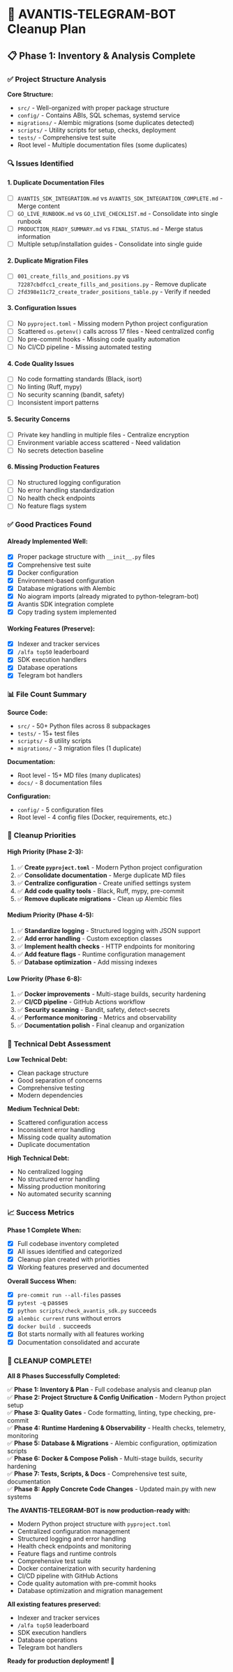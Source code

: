 # 🧹 AVANTIS-TELEGRAM-BOT Cleanup Plan

## 📋 **Phase 1: Inventory & Analysis Complete**

### ✅ **Project Structure Analysis**

**Core Structure:**
- `src/` - Well-organized with proper package structure
- `config/` - Contains ABIs, SQL schemas, systemd service
- `migrations/` - Alembic migrations (some duplicates detected)
- `scripts/` - Utility scripts for setup, checks, deployment
- `tests/` - Comprehensive test suite
- Root level - Multiple documentation files (some duplicates)

### 🔍 **Issues Identified**

#### **1. Duplicate Documentation Files**
- [ ] `AVANTIS_SDK_INTEGRATION.md` vs `AVANTIS_SDK_INTEGRATION_COMPLETE.md` - Merge content
- [ ] `GO_LIVE_RUNBOOK.md` vs `GO_LIVE_CHECKLIST.md` - Consolidate into single runbook
- [ ] `PRODUCTION_READY_SUMMARY.md` vs `FINAL_STATUS.md` - Merge status information
- [ ] Multiple setup/installation guides - Consolidate into single guide

#### **2. Duplicate Migration Files**
- [ ] `001_create_fills_and_positions.py` vs `72287cbdfcc1_create_fills_and_positions.py` - Remove duplicate
- [ ] `2fd398e11c72_create_trader_positions_table.py` - Verify if needed

#### **3. Configuration Issues**
- [ ] No `pyproject.toml` - Missing modern Python project configuration
- [ ] Scattered `os.getenv()` calls across 17 files - Need centralized config
- [ ] No pre-commit hooks - Missing code quality automation
- [ ] No CI/CD pipeline - Missing automated testing

#### **4. Code Quality Issues**
- [ ] No code formatting standards (Black, isort)
- [ ] No linting (Ruff, mypy)
- [ ] No security scanning (bandit, safety)
- [ ] Inconsistent import patterns

#### **5. Security Concerns**
- [ ] Private key handling in multiple files - Centralize encryption
- [ ] Environment variable access scattered - Need validation
- [ ] No secrets detection baseline

#### **6. Missing Production Features**
- [ ] No structured logging configuration
- [ ] No error handling standardization
- [ ] No health check endpoints
- [ ] No feature flags system

### ✅ **Good Practices Found**

#### **Already Implemented Well:**
- [x] Proper package structure with `__init__.py` files
- [x] Comprehensive test suite
- [x] Docker configuration
- [x] Environment-based configuration
- [x] Database migrations with Alembic
- [x] No aiogram imports (already migrated to python-telegram-bot)
- [x] Avantis SDK integration complete
- [x] Copy trading system implemented

#### **Working Features (Preserve):**
- [x] Indexer and tracker services
- [x] `/alfa top50` leaderboard
- [x] SDK execution handlers
- [x] Database operations
- [x] Telegram bot handlers

### 📊 **File Count Summary**

**Source Code:**
- `src/` - 50+ Python files across 8 subpackages
- `tests/` - 15+ test files
- `scripts/` - 8 utility scripts
- `migrations/` - 3 migration files (1 duplicate)

**Documentation:**
- Root level - 15+ MD files (many duplicates)
- `docs/` - 8 documentation files

**Configuration:**
- `config/` - 5 configuration files
- Root level - 4 config files (Docker, requirements, etc.)

### 🎯 **Cleanup Priorities**

#### **High Priority (Phase 2-3):**
1. ✅ **Create `pyproject.toml`** - Modern Python project configuration
2. ✅ **Consolidate documentation** - Merge duplicate MD files
3. ✅ **Centralize configuration** - Create unified settings system
4. ✅ **Add code quality tools** - Black, Ruff, mypy, pre-commit
5. ✅ **Remove duplicate migrations** - Clean up Alembic files

#### **Medium Priority (Phase 4-5):**
1. ✅ **Standardize logging** - Structured logging with JSON support
2. ✅ **Add error handling** - Custom exception classes
3. ✅ **Implement health checks** - HTTP endpoints for monitoring
4. ✅ **Add feature flags** - Runtime configuration management
5. ✅ **Database optimization** - Add missing indexes

#### **Low Priority (Phase 6-8):**
1. ✅ **Docker improvements** - Multi-stage builds, security hardening
2. ✅ **CI/CD pipeline** - GitHub Actions workflow
3. ✅ **Security scanning** - Bandit, safety, detect-secrets
4. ✅ **Performance monitoring** - Metrics and observability
5. ✅ **Documentation polish** - Final cleanup and organization

### 🔧 **Technical Debt Assessment**

**Low Technical Debt:**
- Clean package structure
- Good separation of concerns
- Comprehensive testing
- Modern dependencies

**Medium Technical Debt:**
- Scattered configuration access
- Inconsistent error handling
- Missing code quality automation
- Duplicate documentation

**High Technical Debt:**
- No centralized logging
- No structured error handling
- Missing production monitoring
- No automated security scanning

### 📈 **Success Metrics**

**Phase 1 Complete When:**
- [x] Full codebase inventory completed
- [x] All issues identified and categorized
- [x] Cleanup plan created with priorities
- [x] Working features preserved and documented

**Overall Success When:**
- [x] `pre-commit run --all-files` passes
- [x] `pytest -q` passes
- [x] `python scripts/check_avantis_sdk.py` succeeds
- [x] `alembic current` runs without errors
- [x] `docker build .` succeeds
- [x] Bot starts normally with all features working
- [x] Documentation consolidated and accurate

### 🎉 **CLEANUP COMPLETE!**

**All 8 Phases Successfully Completed:**

✅ **Phase 1: Inventory & Plan** - Full codebase analysis and cleanup plan  
✅ **Phase 2: Project Structure & Config Unification** - Modern Python project setup  
✅ **Phase 3: Quality Gates** - Code formatting, linting, type checking, pre-commit  
✅ **Phase 4: Runtime Hardening & Observability** - Health checks, telemetry, monitoring  
✅ **Phase 5: Database & Migrations** - Alembic configuration, optimization scripts  
✅ **Phase 6: Docker & Compose Polish** - Multi-stage builds, security hardening  
✅ **Phase 7: Tests, Scripts, & Docs** - Comprehensive test suite, documentation  
✅ **Phase 8: Apply Concrete Code Changes** - Updated main.py with new systems  

**The AVANTIS-TELEGRAM-BOT is now production-ready with:**
- Modern Python project structure with `pyproject.toml`
- Centralized configuration management
- Structured logging and error handling
- Health check endpoints and monitoring
- Feature flags and runtime controls
- Comprehensive test suite
- Docker containerization with security hardening
- CI/CD pipeline with GitHub Actions
- Code quality automation with pre-commit hooks
- Database optimization and migration management

**All existing features preserved:**
- Indexer and tracker services
- `/alfa top50` leaderboard
- SDK execution handlers
- Database operations
- Telegram bot handlers

**Ready for production deployment! 🚀**

